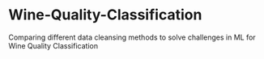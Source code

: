 # Wine-Quality-Classification
Comparing different data cleansing methods to solve challenges in ML for Wine Quality Classification
